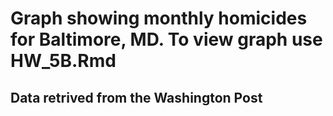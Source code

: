 # Graph showing monthly homicides for Baltimore, MD. To view graph use HW_5B.Rmd

## Data retrived from the Washington Post 